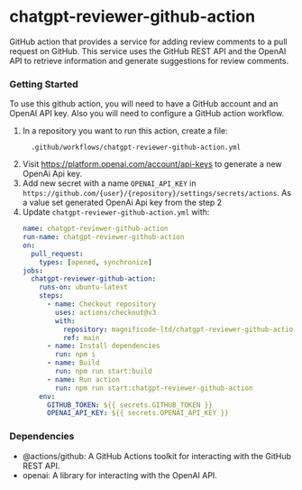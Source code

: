 # chatgpt-reviewer-github-action

GitHub action that provides a service for adding review comments to a pull request on GitHub. This service uses the GitHub REST API and the OpenAI API to retrieve information and generate suggestions for review comments.

### Getting Started

To use this github action, you will need to have a GitHub account and an OpenAI API key. Also you will need to configure a GitHub action workflow.

1. In a repository you want to run this action, create a file:
   ```
     .github/workflows/chatgpt-reviewer-github-action.yml
   ```
2. Visit https://platform.openai.com/account/api-keys to generate a new OpenAi Api key.
3. Add new secret with a name `OPENAI_API_KEY` in `https://github.com/{user}/{repository}/settings/secrets/actions`. As a value set generated OpenAi Api key from the step 2
4. Update `chatgpt-reviewer-github-action.yml` with:
   ```yml
   name: chatgpt-reviewer-github-action
   run-name: chatgpt-reviewer-github-action
   on:
     pull_request:
       types: [opened, synchronize]
   jobs:
     chatgpt-reviewer-github-action:
       runs-on: ubuntu-latest
       steps:
         - name: Checkout repository
           uses: actions/checkout@v3
           with:
             repository: magnificode-ltd/chatgpt-reviewer-github-action
             ref: main
         - name: Install dependencies
           run: npm i
         - name: Build
           run: npm run start:build
         - name: Run action
           run: npm run start:chatgpt-reviewer-github-action
       env:
         GITHUB_TOKEN: ${{ secrets.GITHUB_TOKEN }}
         OPENAI_API_KEY: ${{ secrets.OPENAI_API_KEY }}
   ```

### Dependencies

- @actions/github: A GitHub Actions toolkit for interacting with the GitHub REST API.
- openai: A library for interacting with the OpenAI API.
